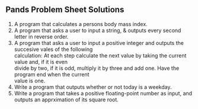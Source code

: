 
## Pands Problem Sheet Solutions

1. A program that calculates a persons body mass index.
2. A program that asks a user to input a string, & outputs every second letter in reverse order.
3. A program that asks a user to input a positive integer and outputs the succesive vales of the following<br>
   calculation: At each step calculate the next value by taking the current value and, if it is even<br>
   divide by two, if it is odd, multiply it by three and add one. Have the program end when the current<br>
   value is one.
4. Write a program that outputs whether or not today is a weekday.
5. Write a program that takes a positive floating-point number as input, and outputs an apprximation of its 
   square root.